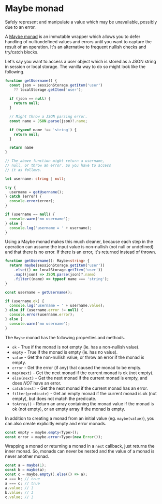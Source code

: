 # Maybe monad

Safely represent and manipulate a value which may be unavailable, possibly due to an error.

A [Maybe monad](https://en.wikipedia.org/wiki/Monad_(functional_programming)#An_example:_Maybe) is an immutable wrapper which allows you to defer handling of null/undefined values and errors until you want to capture the result of an operation. It's an alternative to frequent nullish checks and try/catch blocks.

Let's say you want to access a user object which is stored as a JSON string in session or local storage. The vanilla way to do so might look like the following.

```ts
function getUsername() {
  const json = sessionStorage.getItem('user')
    ?? localStorage.getItem('user');
  
  if (json == null) {
    return null;
  }

  // Might throw a JSON parsing error.
  const name = JSON.parse(json)?.name;

  if (typeof name !== 'string') {
    return null;
  }

  return name
}

// The above function might return a username,
// null, or throw an error. So you have to access
// it as follows.

let username: string | null;

try {
  username = getUsername();
} catch (error) {
  console.error(error);
}

if (username == null) {
  console.warn('no username');
} else {
  console.log('username = ' + username);
}
```

Using a Maybe monad makes this much cleaner, because each step in the operation can assume the input value is non-nullish (not null or undefined) and that there is no error. If there is an error, it's returned instead of thrown.

```ts
function getUsername(): Maybe<string> {
  return maybe(sessionStorage.getItem('user'))
    .else(() => localStorage.getItem('user'))
    .map((json) => JSON.parse(json)?.name)
    .filter((name) => typeof name === 'string');
}

const username = getUsername();

if (username.ok) {
  console.log('username = ' + username.value);
} else if (username.error != null) {
  console.error(username.error);
} else {
  console.warn('no username');
}
```

The `Maybe` monad has the following properties and methods.

- `ok` - True if the monad is not empty (ie. has a non-nullish value).
- `empty` - True if the monad is empty (ie. has no value).
- `value` - Get the non-nullish value, or throw an error if the monad is empty.
- `error` - Get the error (if any) that caused the monad to be empty.
- `map(next)` - Get the next monad if the current monad is ok (not empty).
- `else(next)` - Get the next monad if the current monad is empty, and does _NOT_ have an error.
- `catch(next)` - Get the next monad if the current monad has an error.
- `filter(predicate)` - Get an empty monad if the current monad is ok (not empty), but does not match the predicate.
- `toArray()` - Return an array containing the monad value if the monad is ok (not empty), or an empty array if the monad is empty.

In addition to creating a monad from an initial value (eg. `maybe(value)`), you can also create explicitly empty and error monads.

```ts
const empty = maybe.empty<Type>();
const error = maybe.error<Type>(new Error());
```

Wrapping a monad or returning a monad in a `next` callback, just returns the inner monad. So, monads can never be nested and the value of a monad is never another monad.

```ts
const a = maybe(1);
const b = maybe(a);
const c = maybe.empty().else(() => a);
a === b; // true
a === c; // true
a.value; // 1
b.value; // 1
c.value; // 1
```
